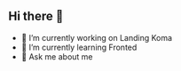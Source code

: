 ## Hi there 👋

- 🔭 I’m currently working on Landing Koma
- 🌱 I’m currently learning Fronted
- 💬 Ask me about me

